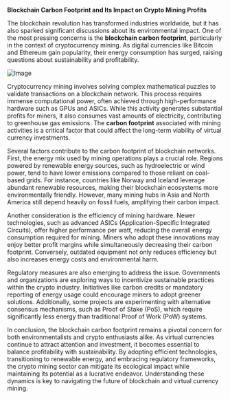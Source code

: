 **Blockchain Carbon Footprint and Its Impact on Crypto Mining Profits**

The blockchain revolution has transformed industries worldwide, but it has also sparked significant discussions about its environmental impact. One of the most pressing concerns is the **blockchain carbon footprint**, particularly in the context of cryptocurrency mining. As digital currencies like Bitcoin and Ethereum gain popularity, their energy consumption has surged, raising questions about sustainability and profitability.

![Image](https://github.com/user-attachments/assets/31692037-0104-4703-abd1-696b6a7dd41b)

Cryptocurrency mining involves solving complex mathematical puzzles to validate transactions on a blockchain network. This process requires immense computational power, often achieved through high-performance hardware such as GPUs and ASICs. While this activity generates substantial profits for miners, it also consumes vast amounts of electricity, contributing to greenhouse gas emissions. The **carbon footprint** associated with mining activities is a critical factor that could affect the long-term viability of virtual currency investments.

Several factors contribute to the carbon footprint of blockchain networks. First, the energy mix used by mining operations plays a crucial role. Regions powered by renewable energy sources, such as hydroelectric or wind power, tend to have lower emissions compared to those reliant on coal-based grids. For instance, countries like Norway and Iceland leverage abundant renewable resources, making their blockchain ecosystems more environmentally friendly. However, many mining hubs in Asia and North America still depend heavily on fossil fuels, amplifying their carbon impact.

Another consideration is the efficiency of mining hardware. Newer technologies, such as advanced ASICs (Application-Specific Integrated Circuits), offer higher performance per watt, reducing the overall energy consumption required for mining. Miners who adopt these innovations may enjoy better profit margins while simultaneously decreasing their carbon footprint. Conversely, outdated equipment not only reduces efficiency but also increases energy costs and environmental harm.

Regulatory measures are also emerging to address the issue. Governments and organizations are exploring ways to incentivize sustainable practices within the crypto industry. Initiatives like carbon credits or mandatory reporting of energy usage could encourage miners to adopt greener solutions. Additionally, some projects are experimenting with alternative consensus mechanisms, such as Proof of Stake (PoS), which require significantly less energy than traditional Proof of Work (PoW) systems.

In conclusion, the blockchain carbon footprint remains a pivotal concern for both environmentalists and crypto enthusiasts alike. As virtual currencies continue to attract attention and investment, it becomes essential to balance profitability with sustainability. By adopting efficient technologies, transitioning to renewable energy, and embracing regulatory frameworks, the crypto mining sector can mitigate its ecological impact while maintaining its potential as a lucrative endeavor. Understanding these dynamics is key to navigating the future of blockchain and virtual currency mining.